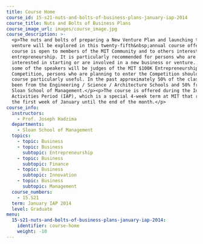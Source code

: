 ```yaml
---
title: Course Home
course_id: 15-s21-nuts-and-bolts-of-business-plans-january-iap-2014
course_title: Nuts and Bolts of Business Plans
course_image_url: images/course_image.jpg
course_description: >-
  <p>The nuts and bolts of preparing a New Venture Plan and launching the
  venture will be explored in this twenty-fifth&nbsp;annual course offering. The
  course is open to members of the MIT Community and to others interested in
  entrepreneurship. It is particularly recommended for persons who are
  interested in starting or are involved in a new business or venture. Because
  some of the speakers will be judges of the MIT $100K Entrepreneurship
  Competition, persons who are planning to enter the Competition should find the
  course particularly useful. In the past approximately 50% of the class has
  been from the Engineering / Science / Architecture Schools and 50% from the
  Sloan School of Management.</p><p>The course is offered during the Independent
  Activities Period (IAP), which is a special 4-week term at MIT that runs from
  the first week of January until the end of the month.</p>
course_info:
  instructors:
    - Prof. Joseph Hadzima
  departments:
    - Sloan School of Management
  topics:
    - topic: Business
    - topic: Business
      subtopic: Entrepreneurship
    - topic: Business
      subtopic: Finance
    - topic: Business
      subtopic: Innovation
    - topic: Business
      subtopic: Management
  course_numbers:
    - 15.S21
  term: January IAP 2014
  level: Graduate
menu:
  15-s21-nuts-and-bolts-of-business-plans-january-iap-2014:
    identifier: course-home
    weight: -10
---
```

